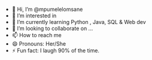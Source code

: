 - 👋 Hi, I’m @mpumelelomsane
- 👀 I’m interested in 
- 🌱 I’m currently learning Python , Java, SQL & Web dev
- 💞️ I’m looking to collaborate on ...
- 📫 How to reach me 
- 😄 Pronouns: Her/She
- ⚡ Fun fact: I laugh 90% of the time.

<!---
mpumelelomsane/mpumelelomsane is a ✨ special ✨ repository because its `README.md` (this file) appears on your GitHub profile.
You can click the Preview link to take a look at your changes.
--->
